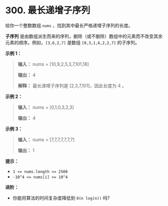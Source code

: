 # 300. 最长递增子序列

给你一个整数数组 `nums` ，找到其中最长严格递增子序列的长度。

**子序列**  是由数组派生而来的序列，删除（或不删除）数组中的元素而不改变其余元素的顺序。例如，`[3,6,2,7]` 是数组 `[0,3,1,6,2,2,7]` 的子序列。

**示例 1：**

> **输入：** nums = \[10,9,2,5,3,7,101,18]
>
> **输出：** 4
>
> **解释：** 最长递增子序列是 \[2,3,7,101]，因此长度为 4 。

**示例 2：**

> **输入：** nums = \[0,1,0,3,2,3]
>
> **输出：** 4

**示例 3：**

> **输入：** nums = \[7,7,7,7,7,7,7]
>
> **输出：** 1

**提示：**

*   `1 <= nums.length <= 2500`
*   `-10^4 <= nums[i] <= 10^4`

**进阶：**

*   你能将算法的时间复杂度降低到 `O(n log(n))` 吗?